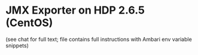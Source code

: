 # JMX Exporter on HDP 2.6.5 (CentOS)
(see chat for full text; file contains full instructions with Ambari env variable snippets)
